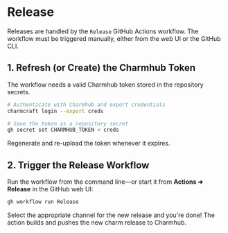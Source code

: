 # Release

Releases are handled by the `Release` GitHub Actions workflow. The workflow must be triggered manually, either from the web UI or the GitHub CLI.

## 1. Refresh (or Create) the Charmhub Token

The workflow needs a valid Charmhub token stored in the repository secrets.

```bash
# Authenticate with Charmhub and export credentials
charmcraft login --export creds

# Save the token as a repository secret
gh secret set CHARMHUB_TOKEN < creds
```

Regenerate and re-upload the token whenever it expires.

## 2. Trigger the Release Workflow

Run the workflow from the command line—or start it from **Actions ➜ Release** in the GitHub web UI:

```bash
gh workflow run Release
```

Select the appropriate channel for the new release and you're done! The action builds and pushes the new charm release to Charmhub.
